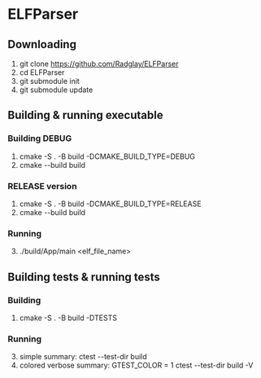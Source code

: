 # ELFParser

## Downloading
1) git clone https://github.com/Radglay/ELFParser
2) cd ELFParser
3) git submodule init
4) git submodule update

## Building & running executable
### Building DEBUG
1) cmake -S . -B build -DCMAKE_BUILD_TYPE=DEBUG
2) cmake --build build
### RELEASE version
1) cmake -S . -B build -DCMAKE_BUILD_TYPE=RELEASE
2) cmake --build build

### Running
3) ./build/App/main <elf_file_name>

## Building tests & running tests
### Building
1) cmake -S . -B build -DTESTS

### Running
3) simple summary: ctest --test-dir build
4) colored verbose summary: GTEST_COLOR = 1 ctest --test-dir build -V
